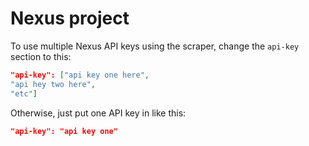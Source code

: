# Nexus project

To use multiple Nexus API keys using the scraper, change the `api-key` section to this:

```json
"api-key": ["api key one here",
"api hey two here",
"etc"]
```

Otherwise, just put one API key in like this:

```json
"api-key": "api key one"
```

